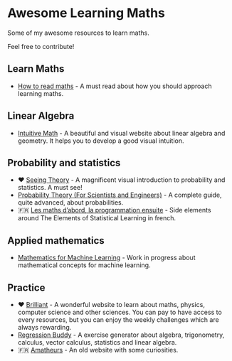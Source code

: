 # Awesome Learning Maths

Some of my awesome resources to learn maths.

Feel free to contribute!

## Learn Maths

- [How to read maths](http://www.people.vcu.edu/~dcranston/490/handouts/math-read.html) - A must read about how you
  should approach learning maths.

## Linear Algebra

- [Intuitive Math](https://intuitive-math.club/) - A beautiful and visual website about linear algebra and geometry. It
  helps you to develop a good visual intuition.

## Probability and statistics

- ❤️ [Seeing Theory](http://students.brown.edu/seeing-theory/) - A magnificent visual introduction to probability and
  statistics. A must see!
- [Probability Theory (For Scientists and
  Engineers)](https://betanalpha.github.io/assets/case_studies/probability_theory.html) - A complete guide, quite
  advanced, about probabilities.
- 🇫🇷 [Les maths d’abord, la programmation ensuite](http://www.xavierdupre.fr/app/mlstatpy/helpsphinx/index.html) -
  Side elements around The Elements of Statistical Learning in french.

## Applied mathematics

- [Mathematics for Machine Learning](https://mml-book.github.io/) - Work in progress about mathematical concepts for
  machine learning.

## Practice

- ❤️ [Brilliant](https://brilliant.org/) - A wonderful website to learn about maths, physics, computer science and other
  sciences. You can pay to have access to every resources, but you can enjoy the weekly challenges which are always
  rewarding.
- [Regression Buddy](https://regressionbuddy.com/) - A exercise generator about algebra, trigonometry, calculus, vector
  calculus, statistics and linear algebra.
- 🇫🇷 [Amatheurs](http://maths.amatheurs.fr/) - An old website with some curiosities.
